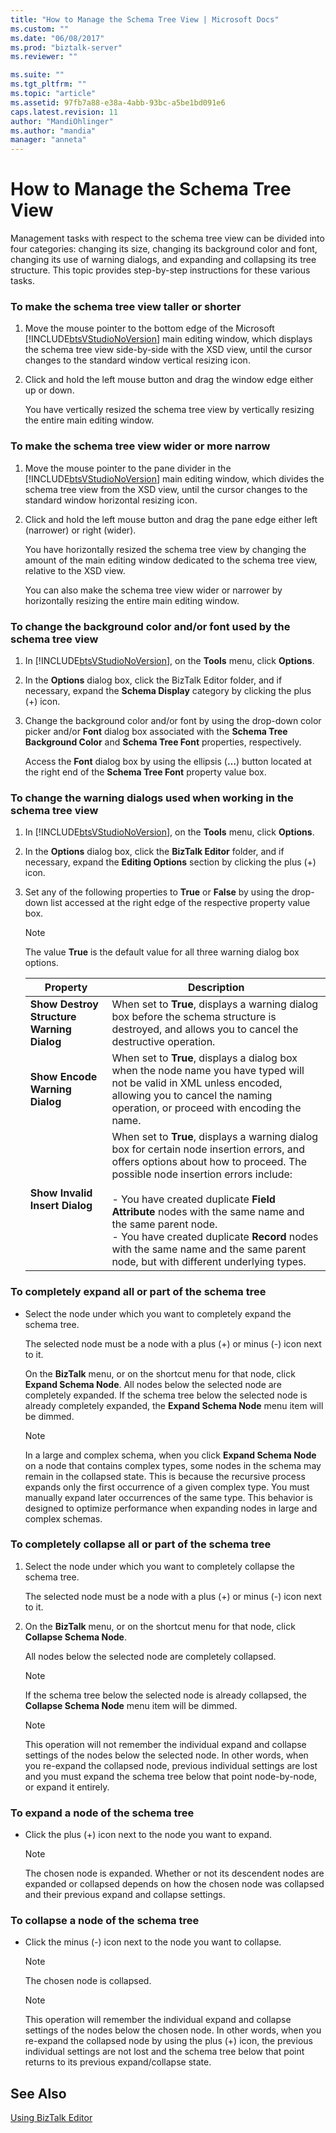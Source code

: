 ```yaml
---
title: "How to Manage the Schema Tree View | Microsoft Docs"
ms.custom: ""
ms.date: "06/08/2017"
ms.prod: "biztalk-server"
ms.reviewer: ""

ms.suite: ""
ms.tgt_pltfrm: ""
ms.topic: "article"
ms.assetid: 97fb7a88-e38a-4abb-93bc-a5be1bd091e6
caps.latest.revision: 11
author: "MandiOhlinger"
ms.author: "mandia"
manager: "anneta"
---
```

# How to Manage the Schema Tree View
Management tasks with respect to the schema tree view can be divided into four categories: changing its size, changing its background color and font, changing its use of warning dialogs, and expanding and collapsing its tree structure. This topic provides step-by-step instructions for these various tasks.  
  
### To make the schema tree view taller or shorter  
  
1. Move the mouse pointer to the bottom edge of the Microsoft [!INCLUDE[btsVStudioNoVersion](../includes/btsvstudionoversion-md.md)] main editing window, which displays the schema tree view side-by-side with the XSD view, until the cursor changes to the standard window vertical resizing icon.  
  
2. Click and hold the left mouse button and drag the window edge either up or down.  
  
    You have vertically resized the schema tree view by vertically resizing the entire main editing window.  
  
### To make the schema tree view wider or more narrow  
  
1. Move the mouse pointer to the pane divider in the [!INCLUDE[btsVStudioNoVersion](../includes/btsvstudionoversion-md.md)] main editing window, which divides the schema tree view from the XSD view, until the cursor changes to the standard window horizontal resizing icon.  
  
2. Click and hold the left mouse button and drag the pane edge either left (narrower) or right (wider).  
  
    You have horizontally resized the schema tree view by changing the amount of the main editing window dedicated to the schema tree view, relative to the XSD view.  
  
    You can also make the schema tree view wider or narrower by horizontally resizing the entire main editing window.  
  
### To change the background color and/or font used by the schema tree view  
  
1. In [!INCLUDE[btsVStudioNoVersion](../includes/btsvstudionoversion-md.md)], on the **Tools** menu, click **Options**.  
  
2. In the **Options** dialog box, click the BizTalk Editor folder, and if necessary, expand the **Schema Display** category by clicking the plus (+) icon.  
  
3. Change the background color and/or font by using the drop-down color picker and/or **Font** dialog box associated with the **Schema Tree Background Color** and **Schema Tree Font** properties, respectively.  
  
    Access the **Font** dialog box by using the ellipsis (**…**) button located at the right end of the **Schema Tree Font** property value box.  
  
### To change the warning dialogs used when working in the schema tree view  
  
1. In [!INCLUDE[btsVStudioNoVersion](../includes/btsvstudionoversion-md.md)], on the **Tools** menu, click **Options**.  
  
2. In the **Options** dialog box, click the **BizTalk Editor** folder, and if necessary, expand the **Editing Options** section by clicking the plus (+) icon.  
  
3. Set any of the following properties to **True** or **False** by using the drop-down list accessed at the right edge of the respective property value box.  
  
   > [!NOTE]
   >  The value **True** is the default value for all three warning dialog box options.  
  
   |Property|Description|  
   |--------------|-----------------|  
   |**Show Destroy Structure Warning Dialog**|When set to **True**, displays a warning dialog box before the schema structure is destroyed, and allows you to cancel the destructive operation.|  
   |**Show Encode Warning Dialog**|When set to **True**, displays a dialog box when the node name you have typed will not be valid in XML unless encoded, allowing you to cancel the naming operation, or proceed with encoding the name.|  
   |**Show Invalid Insert Dialog**|When set to **True**, displays a warning dialog box for certain node insertion errors, and offers options about how to proceed. The possible node insertion errors include:<br /><br /> -   You have created duplicate **Field Attribute** nodes with the same name and the same parent node.<br />-   You have created duplicate **Record** nodes with the same name and the same parent node, but with different underlying types.|  
  
### To completely expand all or part of the schema tree  
  
-   Select the node under which you want to completely expand the schema tree.  
  
     The selected node must be a node with a plus (+) or minus (-) icon next to it.  
  
     On the **BizTalk** menu, or on the shortcut menu for that node, click **Expand Schema Node**. All nodes below the selected node are completely expanded. If the schema tree below the selected node is already completely expanded, the **Expand Schema Node** menu item will be dimmed.  
  
    > [!NOTE]
    >  In a large and complex schema, when you click **Expand Schema Node** on a node that contains complex types, some nodes in the schema may remain in the collapsed state. This is because the recursive process expands only the first occurrence of a given complex type. You must manually expand later occurrences of the same type. This behavior is designed to optimize performance when expanding nodes in large and complex schemas.  
  
### To completely collapse all or part of the schema tree  
  
1.  Select the node under which you want to completely collapse the schema tree.  
  
     The selected node must be a node with a plus (+) or minus (-) icon next to it.  
  
2.  On the **BizTalk** menu, or on the shortcut menu for that node, click **Collapse Schema Node**.  
  
     All nodes below the selected node are completely collapsed.  
  
    > [!NOTE]
    >  If the schema tree below the selected node is already collapsed, the **Collapse Schema Node** menu item will be dimmed.  
  
    > [!NOTE]
    >  This operation will not remember the individual expand and collapse settings of the nodes below the selected node. In other words, when you re-expand the collapsed node, previous individual settings are lost and you must expand the schema tree below that point node-by-node, or expand it entirely.  
  
### To expand a node of the schema tree  
  
-   Click the plus (+) icon next to the node you want to expand.  
  
    > [!NOTE]
    >  The chosen node is expanded. Whether or not its descendent nodes are expanded or collapsed depends on how the chosen node was collapsed and their previous expand and collapse settings.  
  
### To collapse a node of the schema tree  
  
-   Click the minus (-) icon next to the node you want to collapse.  
  
    > [!NOTE]
    >  The chosen node is collapsed.  
  
    > [!NOTE]
    >  This operation will remember the individual expand and collapse settings of the nodes below the chosen node. In other words, when you re-expand the collapsed node by using the plus (+) icon, the previous individual settings are not lost and the schema tree below that point returns to its previous expand/collapse state.  
  
## See Also  
 [Using BizTalk Editor](../core/using-biztalk-editor.md)